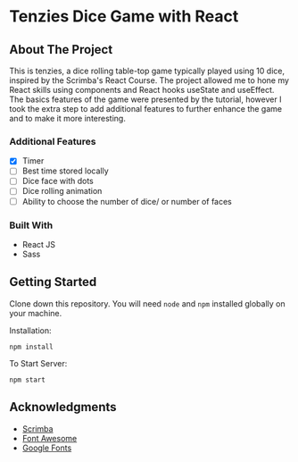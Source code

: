 # Tenzies Dice Game with React

## About The Project

This is tenzies, a dice rolling table-top game typically played using 10 dice, inspired by the Scrimba's React Course. The project allowed me to hone my React skills using components and React hooks useState and useEffect. The basics features of the game were presented by the tutorial, however I took the extra step to add additional features to further enhance the game and to make it more interesting.

### Additional Features

- [X] Timer
- [ ] Best time stored locally
- [ ] Dice face with dots
- [ ] Dice rolling animation
- [ ] Ability to choose the number of dice/ or number of faces

### Built With

- React JS
- Sass

## Getting Started

Clone down this repository. You will need `node` and `npm` installed globally on your machine.

Installation:

`npm install`

To Start Server:

`npm start`

## Acknowledgments

- [Scrimba](https://scrimba.com/learn/frontend)
- [Font Awesome](https://fontawesome.com)
- [Google Fonts](https://fonts.google.com/)

